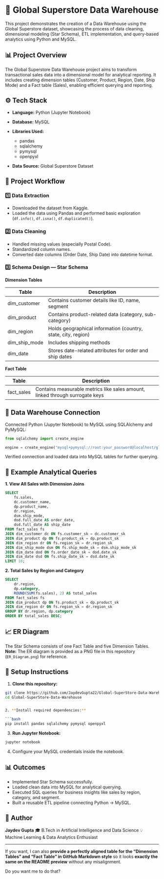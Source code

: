 # 🏬 Global Superstore Data Warehouse

This project demonstrates the creation of a Data Warehouse using the Global Superstore dataset, showcasing the process of data cleaning, dimensional modeling (Star Schema), ETL implementation, and query-based analytics using Python and MySQL.

## 📊 Project Overview

The Global Superstore Data Warehouse project aims to transform transactional sales data into a dimensional model for analytical reporting.
It includes creating dimension tables (Customer, Product, Region, Date, Ship Mode) and a Fact table (Sales), enabling efficient querying and reporting.

## ⚙️ Tech Stack

* **Language:** Python (Jupyter Notebook)
* **Database:** MySQL
* **Libraries Used:**

  * pandas
  * sqlalchemy
  * pymysql
  * openpyxl
* **Data Source:** Global Superstore Dataset

## 🧩 Project Workflow

### 1️⃣ Data Extraction

* Downloaded the dataset from Kaggle.
* Loaded the data using Pandas and performed basic exploration (`df.info()`, `df.isna()`, `df.duplicated()`).

### 2️⃣ Data Cleaning

* Handled missing values (especially Postal Code).
* Standardized column names.
* Converted date columns (Order Date, Ship Date) into datetime format.

### 3️⃣ Schema Design — Star Schema

**Dimension Tables**

| Table         | Description                                                   |
| ------------- | ------------------------------------------------------------- |
| dim_customer  | Contains customer details like ID, name, segment              |
| dim_product   | Contains product-related data (category, sub-category)        |
| dim_region    | Holds geographical information (country, state, city, region) |
| dim_ship_mode | Includes shipping methods                                     |
| dim_date      | Stores date-related attributes for order and ship dates       |

**Fact Table**

| Table      | Description                                                                  |
| ---------- | ---------------------------------------------------------------------------- |
| fact_sales | Contains measurable metrics like sales amount, linked through surrogate keys |

## 🧮 Data Warehouse Connection

Connected Python (Jupyter Notebook) to MySQL using SQLAlchemy and PyMySQL:

```python
from sqlalchemy import create_engine

engine = create_engine("mysql+pymysql://root:your_password@localhost/global_superstore_dw")
```

Verified connection and loaded data into MySQL tables for further querying.

## 🧠 Example Analytical Queries

**1. View All Sales with Dimension Joins**

```sql
SELECT 
    fs.sales,
    dc.customer_name,
    dp.product_name,
    dr.region,
    dsm.ship_mode,
    dod.full_date AS order_date,
    dsd.full_date AS ship_date
FROM fact_sales fs
JOIN dim_customer dc ON fs.customer_sk = dc.customer_sk
JOIN dim_product dp ON fs.product_sk = dp.product_sk
JOIN dim_region dr ON fs.region_sk = dr.region_sk
JOIN dim_ship_mode dsm ON fs.ship_mode_sk = dsm.ship_mode_sk
JOIN dim_date dod ON fs.order_date_sk = dod.date_sk
JOIN dim_date dsd ON fs.ship_date_sk = dsd.date_sk
LIMIT 10;
```

**2. Total Sales by Region and Category**

```sql
SELECT 
    dr.region,
    dp.category,
    ROUND(SUM(fs.sales), 2) AS total_sales
FROM fact_sales fs
JOIN dim_product dp ON fs.product_sk = dp.product_sk
JOIN dim_region dr ON fs.region_sk = dr.region_sk
GROUP BY dr.region, dp.category
ORDER BY total_sales DESC;
```

## 📈 ER Diagram

The Star Schema consists of one Fact Table and five Dimension Tables.
**Note:** The ER diagram is provided as a PNG file in this repository (`ER_Diagram.png`) for reference.

## 💾 Setup Instructions

1. **Clone this repository:**

```bash
git clone https://github.com/JaydevGupta22/Global-SuperStore-Data-Warehouse.git
cd Global-SuperStore-Data-Warehouse


2. **Install required dependencies:**

```bash
pip install pandas sqlalchemy pymysql openpyxl
```

3. **Run Jupyter Notebook:**

```bash
jupyter notebook
```

4. Configure your MySQL credentials inside the notebook.

## 📊 Outcomes

* Implemented Star Schema successfully.
* Loaded clean data into MySQL for analytical querying.
* Executed SQL queries for business insights like sales by region, category, and segment.
* Built a reusable ETL pipeline connecting Python → MySQL.

## 🙌 Author

**Jaydev Gupta**
🎓 B.Tech in Artificial Intelligence and Data Science
💡 Machine Learning & Data Analytics Enthusiast

---

If you want, I can also **provide a perfectly aligned table for the “Dimension Tables” and “Fact Table” in GitHub Markdown style** so it looks **exactly the same on the README preview** without any misalignment.

Do you want me to do that?
